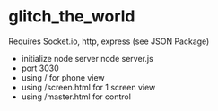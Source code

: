 # glitch_the_world

Requires Socket.io, http, express (see JSON Package)

- initialize node server node server.js
- port 3030
- using / for phone view
- using /screen.html for 1 screen view
- using /master.html for control
